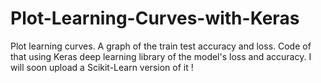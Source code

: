 # Plot-Learning-Curves-with-Keras
Plot learning curves. A graph of the train test accuracy and loss. Code of that using Keras deep learning library of the model's loss and accuracy. I will soon upload a Scikit-Learn version of it !
